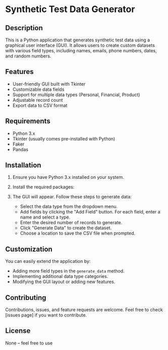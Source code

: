 # Synthetic Test Data Generator

## Description

This is a Python application that generates synthetic test data using a graphical user interface (GUI). It allows users to create custom datasets with various field types, including names, emails, phone numbers, dates, and random numbers.

## Features

- User-friendly GUI built with Tkinter
- Customizable data fields
- Support for multiple data types (Personal, Financial, Product)
- Adjustable record count
- Export data to CSV format

## Requirements

- Python 3.x
- Tkinter (usually comes pre-installed with Python)
- Faker
- Pandas

## Installation

1. Ensure you have Python 3.x installed on your system.
2. Install the required packages:



2. The GUI will appear. Follow these steps to generate data:
   - Select the data type from the dropdown menu.
   - Add fields by clicking the "Add Field" button. For each field, enter a name and select a type.
   - Enter the desired number of records to generate.
   - Click "Generate Data" to create the dataset.
   - Choose a location to save the CSV file when prompted.

## Customization

You can easily extend the application by:
- Adding more field types in the `generate_data` method.
- Implementing additional data type categories.
- Modifying the GUI layout or adding new features.

## Contributing

Contributions, issues, and feature requests are welcome. Feel free to check [issues page] if you want to contribute.

## License

None – feel free to use



